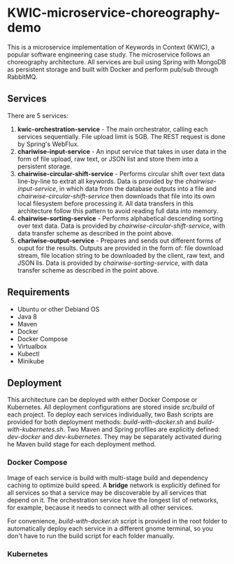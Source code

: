 # KWIC-microservice-choreography-demo

This is a microservice implementation of Keywords in Context (KWIC), a popular software engineering case study. The microservice follows an choreography architecture. All services are buil using Spring with MongoDB as persistent storage and built with Docker and perform pub/sub through RabbitMQ.

## Services
There are 5 services:
1. **kwic-orchestration-service** - The main orchestrator, calling each services sequentially. File upload limit is 5GB. The REST request is done by Spring's WebFlux.
2. **chariwise-input-service** - An input service that takes in user data in the form of file upload, raw text, or JSON list and store them into a persistent storage.
3. **chairwise-circular-shift-service** - Performs circular shift over text data line-by-line to extrat all keywords. Data is provided by the *chairwise-input-service*, in which data from the database outputs into a file and *chairwise-circular-shift-service* then downloads that file into its own local filesystem before processing it. All data transfers in this architecture follow this pattern to avoid reading full data into memory.
4. **chairwise-sorting-service** - Performs alphabetical descending sorting over text data. Data is provided by *chairwise-circular-shift-service*, with data transfer scheme as described in the point above.
5. **chariwise-output-service** - Prepares and sends out different forms of ouput for the results. Outputs are provided in the form of: file download stream, file location string to be downloaded by the client, raw text, and JSON lis. Data is provided by *chairwise-sorting-service*, with data transfer scheme as described in the point above.

## Requirements
* Ubuntu or other Debiand OS
* Java 8
* Maven
* Docker
* Docker Compose
* Virtualbox
* Kubectl
* Minikube

## Deployment
This architecture can be deployed with either Docker Compose or Kubernetes. All deployment configurations are stored inside *src/build* of each project. To deploy each services individually, two Bash scripts are provided for both deployment methods: *build-with-docker.sh* and *build-with-kubernetes.sh*. Two Maven and Spring profiles are explicitly defined: *dev-docker* and *dev-kubernetes*. They may be separately activated during he Maven build stage for each deployment method.

### Docker Compose
Image of each service is build with multi-stage build and dependency caching to optimize build speed. A **bridge** network is explicitly defined for all services so that a service may be discoverable by all services that depend on it. The orchestration service have the longest list of networks, for example, because it needs to connect with all other services.

For convenience, *build-with-docker.sh* script is provided in the root folder to automatically deploy each service in a different gnome terminal, so you don't have to run the build script for each folder manually.

### Kubernetes

